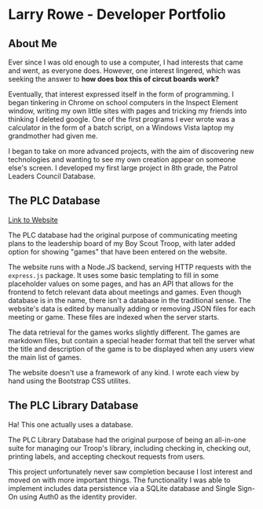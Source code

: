 # Larry Rowe - Developer Portfolio
## About Me
Ever since I was old enough to use a computer, I had interests that came and went, as everyone does. However, one interest lingered, which was seeking the answer to **how does box this of circut boards work?**

Eventually, that interest expressed itself in the form of programming. I began tinkering in Chrome on school computers in the Inspect Element window, writing my own little sites with pages and tricking my friends into thinking I deleted google.
One of the first programs I ever wrote was a calculator in the form of a batch script, on a Windows Vista laptop my grandmother had given me.

I began to take on more advanced projects, with the aim of discovering new technologies and wanting to see my own creation appear on someone else's screen. I developed my first large project in 8th grade, the Patrol Leaders Council Database.

## The PLC Database
[Link to Website](https://plc.glitch.me)

The PLC database had the original purpose of communicating meeting plans to the leadership board of my Boy Scout Troop, with later added option for showing "games" that have been entered on the website.

The website runs with a Node.JS backend, serving HTTP requests with the `express.js` package. It uses some basic templating to fill in some placeholder values on some pages, and has an API that allows for the frontend to fetch relevant data about meetings and games.
Even though database is in the name, there isn't a database in the traditional sense. The website's data is edited by manually adding or removing JSON files for each meeting or game. These files are indexed when the server starts.

The data retrieval for the games works slightly different. The games are markdown files, but contain a special header format that tell the server what the title and description of the game is to be displayed when any users view the main list of games.

The website doesn't use a framework of any kind. I wrote each view by hand using the Bootstrap CSS utilites.

## The PLC Library Database

Ha! This one actually uses a database.

The PLC Library Database had the original purpose of being an all-in-one suite for managing our Troop's library, including checking in, checking out, printing labels, and accepting checkout requests from users.

This project unfortunately never saw completion because I lost interest and moved on with more important things. The functionality I was able to implement includes data persistence via a SQLite database and Single Sign-On using Auth0 as the identity provider.
